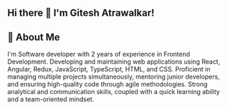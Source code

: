 ## Hi there 👋 I'm Gitesh Atrawalkar!

## 🚀 About Me
I'm Software developer with 2 years of experience in Frontend Development. Developing and maintaining web applications using React, Angular, Redux, JavaScript, TypeScript, HTML, and CSS. Proficient in managing multiple projects simultaneously, mentoring junior developers, and ensuring high-quality code through agile methodologies. Strong analytical and communication skills, coupled with a quick learning ability and a team-oriented mindset.
<!--
**gitesh-atrawalkar/gitesh-atrawalkar** is a ✨ _special_ ✨ repository because its `README.md` (this file) appears on your GitHub profile.

Here are some ideas to get you started:

- 🔭 I’m currently working on ...
- 🌱 I’m currently learning ...
- 👯 I’m looking to collaborate on ...
- 🤔 I’m looking for help with ...
- 💬 Ask me about ...
- 📫 How to reach me: ...
- 😄 Pronouns: ...
- ⚡ Fun fact: ...
-->
